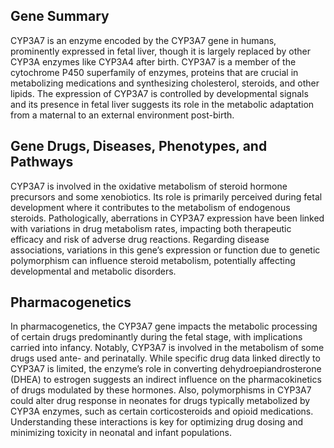 ## Gene Summary
CYP3A7 is an enzyme encoded by the CYP3A7 gene in humans, prominently expressed in fetal liver, though it is largely replaced by other CYP3A enzymes like CYP3A4 after birth. CYP3A7 is a member of the cytochrome P450 superfamily of enzymes, proteins that are crucial in metabolizing medications and synthesizing cholesterol, steroids, and other lipids. The expression of CYP3A7 is controlled by developmental signals and its presence in fetal liver suggests its role in the metabolic adaptation from a maternal to an external environment post-birth.

## Gene Drugs, Diseases, Phenotypes, and Pathways
CYP3A7 is involved in the oxidative metabolism of steroid hormone precursors and some xenobiotics. Its role is primarily perceived during fetal development where it contributes to the metabolism of endogenous steroids. Pathologically, aberrations in CYP3A7 expression have been linked with variations in drug metabolism rates, impacting both therapeutic efficacy and risk of adverse drug reactions. Regarding disease associations, variations in this gene’s expression or function due to genetic polymorphism can influence steroid metabolism, potentially affecting developmental and metabolic disorders.

## Pharmacogenetics
In pharmacogenetics, the CYP3A7 gene impacts the metabolic processing of certain drugs predominantly during the fetal stage, with implications carried into infancy. Notably, CYP3A7 is involved in the metabolism of some drugs used ante- and perinatally. While specific drug data linked directly to CYP3A7 is limited, the enzyme’s role in converting dehydroepiandrosterone (DHEA) to estrogen suggests an indirect influence on the pharmacokinetics of drugs modulated by these hormones. Also, polymorphisms in CYP3A7 could alter drug response in neonates for drugs typically metabolized by CYP3A enzymes, such as certain corticosteroids and opioid medications. Understanding these interactions is key for optimizing drug dosing and minimizing toxicity in neonatal and infant populations.